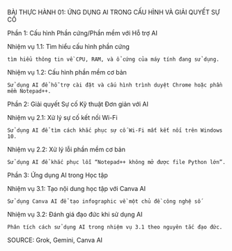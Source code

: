 BÀI THỰC HÀNH 01: ỨNG DỤNG AI TRONG CẤU HÌNH VÀ GIẢI QUYẾT SỰ CỐ


Phần 1: Cấu hình Phần cứng/Phần mềm với Hỗ trợ AI

  Nhiệm vụ 1.1: Tìm hiểu cấu hình phần cứng

    tìm hiểu thông tin về CPU, RAM, và ổ cứng của máy tính đang sử dụng.

  Nhiệm vụ 1.2: Cấu hình phần mềm cơ bản

    Sử dụng AI để hỗ trợ cài đặt và cấu hình trình duyệt Chrome hoặc phần mềm Notepad++.

Phần 2: Giải quyết Sự cố Kỹ thuật Đơn giản với AI

  Nhiệm vụ 2.1: Xử lý sự cố kết nối Wi-Fi

    Sử dụng AI để tìm cách khắc phục sự cố Wi-Fi mất kết nối trên Windows 10.

  Nhiệm vụ 2.2: Xử lý lỗi phần mềm cơ bản

    Sử dụng AI để khắc phục lỗi “Notepad++ không mở được file Python lớn”.

Phần 3: Ứng dụng AI trong Học tập

  Nhiệm vụ 3.1: Tạo nội dung học tập với Canva AI

    Sử dụng Canva AI để tạo infographic về một chủ đề công nghệ số

  Nhiệm vụ 3.2: Đánh giá đạo đức khi sử dụng AI

    Phân tích cách sử dụng AI trong nhiệm vụ 3.1 theo nguyên tắc đạo đức.

SOURCE: Grok, Gemini, Canva AI
